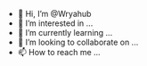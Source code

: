 - 👋 Hi, I’m @Wryahub
- 👀 I’m interested in ...
- 🌱 I’m currently learning ...
- 💞️ I’m looking to collaborate on ...
- 📫 How to reach me ...

<!---
Wryahub/Wryahub is a ✨ special ✨ repository because its `README.md` (this file) appears on your GitHub profile.
You can click the Preview link to take a look at your changes.
--->
